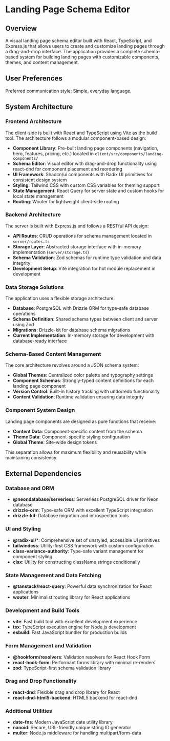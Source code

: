 # Landing Page Schema Editor

## Overview

A visual landing page schema editor built with React, TypeScript, and Express.js that allows users to create and customize landing pages through a drag-and-drop interface. The application provides a complete schema-based system for building landing pages with customizable components, themes, and content management.

## User Preferences

Preferred communication style: Simple, everyday language.

## System Architecture

### Frontend Architecture
The client-side is built with React and TypeScript using Vite as the build tool. The architecture follows a modular component-based design:

- **Component Library**: Pre-built landing page components (navigation, hero, features, pricing, etc.) located in `client/src/components/landing-components/`
- **Schema Editor**: Visual editor with drag-and-drop functionality using react-dnd for component placement and reordering
- **UI Framework**: Shadcn/ui components with Radix UI primitives for consistent design system
- **Styling**: Tailwind CSS with custom CSS variables for theming support
- **State Management**: React Query for server state and custom hooks for local state management
- **Routing**: Wouter for lightweight client-side routing

### Backend Architecture
The server is built with Express.js and follows a RESTful API design:

- **API Routes**: CRUD operations for schema management located in `server/routes.ts`
- **Storage Layer**: Abstracted storage interface with in-memory implementation (`server/storage.ts`)
- **Schema Validation**: Zod schemas for runtime type validation and data integrity
- **Development Setup**: Vite integration for hot module replacement in development

### Data Storage Solutions
The application uses a flexible storage architecture:

- **Database**: PostgreSQL with Drizzle ORM for type-safe database operations
- **Schema Definition**: Shared schema types between client and server using Zod
- **Migrations**: Drizzle-kit for database schema migrations
- **Current Implementation**: In-memory storage for development with database-ready interface

### Schema-Based Content Management
The core architecture revolves around a JSON schema system:

- **Global Themes**: Centralized color palette and typography settings
- **Component Schemas**: Strongly-typed content definitions for each landing page component
- **Version Control**: Built-in history tracking with undo/redo functionality
- **Content Validation**: Runtime validation ensuring data integrity

### Component System Design
Landing page components are designed as pure functions that receive:

- **Content Data**: Component-specific content from the schema
- **Theme Data**: Component-specific styling configuration
- **Global Theme**: Site-wide design tokens

This separation allows for maximum flexibility and reusability while maintaining consistency.

## External Dependencies

### Database and ORM
- **@neondatabase/serverless**: Serverless PostgreSQL driver for Neon database
- **drizzle-orm**: Type-safe ORM with excellent TypeScript integration
- **drizzle-kit**: Database migration and introspection tools

### UI and Styling
- **@radix-ui/***: Comprehensive set of unstyled, accessible UI primitives
- **tailwindcss**: Utility-first CSS framework with custom configuration
- **class-variance-authority**: Type-safe variant management for component styling
- **clsx**: Utility for constructing className strings conditionally

### State Management and Data Fetching
- **@tanstack/react-query**: Powerful data synchronization for React applications
- **wouter**: Minimalist routing library for React applications

### Development and Build Tools
- **vite**: Fast build tool with excellent development experience
- **tsx**: TypeScript execution engine for Node.js development
- **esbuild**: Fast JavaScript bundler for production builds

### Form Management and Validation
- **@hookform/resolvers**: Validation resolvers for React Hook Form
- **react-hook-form**: Performant forms library with minimal re-renders
- **zod**: TypeScript-first schema validation library

### Drag and Drop Functionality
- **react-dnd**: Flexible drag and drop library for React
- **react-dnd-html5-backend**: HTML5 backend for react-dnd

### Additional Utilities
- **date-fns**: Modern JavaScript date utility library
- **nanoid**: Secure, URL-friendly unique string ID generator
- **multer**: Node.js middleware for handling multipart/form-data